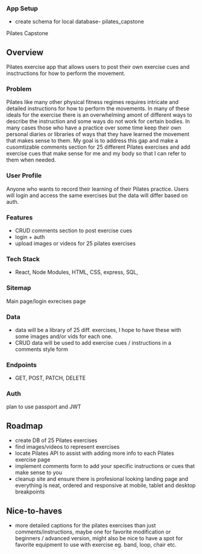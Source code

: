 ### App Setup
- create schema for local database- pilates_capstone


Pilates Capstone
## Overview

Pilates exercise app that allows users to post their own exercise cues and insctructions for how to perform the movement. 

### Problem

Pilates like many other physical fitness regimes requires intricate and detailed instructions for how to perform the movements. In many of these ideals for the exercise there is an overwhelming amont of different ways to describe the instruction and some ways do not work for certain bodies. In many cases those who have a practice over some time keep their own personal diaries or libraries of ways that they have learned the movement that makes sense to them. My goal is to address this gap and make a cusomtizable comments section for 25 different Pilates exercises and add exercise cues that make sense for me and my body so that I can refer to them when needed.


### User Profile

Anyone who wants to record their learning of their Pilates practice. Users will login and access the same exercises but the data will differ based on auth.

### Features

- CRUD comments section to post exercise cues
- login + auth
- upload images or videos for 25 pilates exercises

### Tech Stack

- React, Node Modules, HTML, CSS, express, SQL, 

### Sitemap

Main page/login
exrecises page


### Data

- data will be a library of 25 diff. exercises, I hope to have these with some images and/or vids for each one. 
- CRUD data will be used to add exercise cues / instructions in a comments style form

### Endpoints

- GET, POST, PATCH, DELETE

### Auth

plan to use passport and JWT

## Roadmap

- create DB of 25 Pilates exercises
- find images/videos to represent exercises
- locate Pilates API to assist with adding more info to each Pilates exercise page
- implement comments form to add your specific instructions or cues that make sense to you
- cleanup site and ensure there is profesional looking landing page and everything is neat, ordered and responsive at mobile, tablet and desktop breakpoints

## Nice-to-haves

- more detailed captions for the pilates exercises than just comments/instructions, maybe one for favorite modification or beginners / advanced version, might also be nice to have a spot for favorite equipment to use with exercise eg. band, loop, chair etc. 
